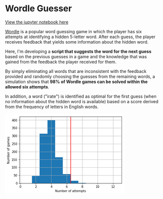 # Wordle Guesser

[View the jupyter notebook here](https://github.com/christopherbronner/wordle_guesser/blob/master/wordle_guesser.ipynb)

[Wordle](https://www.powerlanguage.co.uk/wordle/) is a popular word guessing game in which the player has six attempts at identifying a hidden 5-letter word. After each guess, the player receives feedback that yields some information about the hidden word.

Here, I'm developing a **script that suggests the word for the next guess** based on the previous guesses in a game and the knowledge that was gained from the feedback the player received for them.

By simply eliminating all words that are inconsistent with the feedback provided and randomly choosing the guesses from the remaining words, a simulation shows that **98% of Wordle games can be solved within the allowed six attempts**.

In addition, a word ("irate") is identified as optimal for the first guess (when no information about the hidden word is available) based on a score derived from the frequency of letters in English words.

<img src="images/attempt_distribution_random.png">